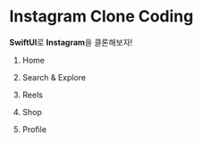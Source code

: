 # Instagram Clone Coding
**SwiftUI**로 **Instagram**을 클론해보자!

1. Home

2. Search & Explore

3. Reels

4. Shop

5. Profile
